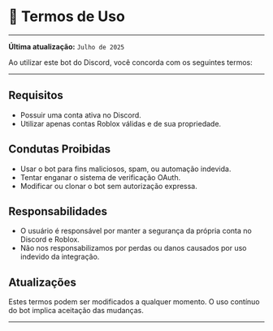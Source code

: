 # 📄 Termos de Uso

---

**Última atualização:** `Julho de 2025`

Ao utilizar este bot do Discord, você concorda com os seguintes termos:

---

## Requisitos

- Possuir uma conta ativa no Discord.
- Utilizar apenas contas Roblox válidas e de sua propriedade.

## Condutas Proibidas

- Usar o bot para fins maliciosos, spam, ou automação indevida.
- Tentar enganar o sistema de verificação OAuth.
- Modificar ou clonar o bot sem autorização expressa.

## Responsabilidades

- O usuário é responsável por manter a segurança da própria conta no Discord e Roblox.
- Não nos responsabilizamos por perdas ou danos causados por uso indevido da integração.

## Atualizações

Estes termos podem ser modificados a qualquer momento. O uso contínuo do bot implica aceitação das mudanças.

---